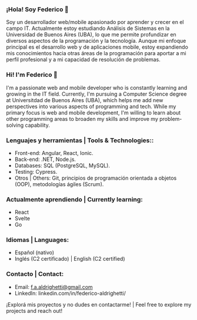 ### ¡Hola! Soy Federico 👋

Soy un desarrollador web/mobile apasionado por aprender y crecer en el campo IT. Actualmente estoy estudiando Análisis de Sistemas en la Universidad de Buenos Aires (UBA), lo que me permite profundizar en diversos aspectos de la programación y la tecnología. Aunque mi enfoque principal es el desarrollo web y de aplicaciones mobile, estoy expandiendo mis conocimientos hacia otras áreas de la programación para aportar a mi perfil profesional y a mi capacidad de resolución de problemas.

### Hi! I'm Federico 👋
I'm a passionate web and mobile developer who is constantly learning and growing in the IT field. Currently, I'm pursuing a Computer Science degree at Universitdad de Buenos Aires (UBA), which helps me add new perspectives into various aspects of programming and tech. While my primary focus is web and mobile development, I'm willing to learn about other programming areas to broaden my skills and improve my problem-solving capability.

### Lenguajes y herramientas | Tools & Technologies::
- Front-end: Angular, React, Ionic.
- Back-end: .NET, Node.js.
- Databases: SQL (PostgreSQL, MySQL).
- Testing: Cypress.
- Otros | Others: Git, principios de programación orientada a objetos (OOP), metodologías ágiles (Scrum).

### Actualmente aprendiendo | Currently learning:
- React
- Svelte
- Go

### Idiomas | Languages:
- Español (nativo)
- Inglés (C2 certificado) | English (C2 certified)

### Contacto | Contact:
- Email: f.a.aldrighetti@gmail.com
- LinkedIn: linkedin.com/in/federico-aldrighetti/

¡Explorá mis proyectos y no dudes en contactarme! | Feel free to explore my projects and reach out!
